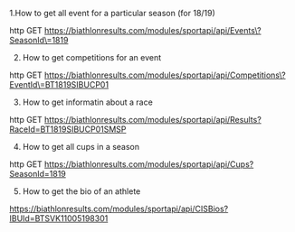 1.How to get all event for a particular season (for 18/19)

http GET https://biathlonresults.com/modules/sportapi/api/Events\?SeasonId\=1819

2. How to get competitions for an event

http GET https://biathlonresults.com/modules/sportapi/api/Competitions\?EventId\=BT1819SIBUCP01

3. How to get informatin about a race

http GET https://biathlonresults.com/modules/sportapi/api/Results?RaceId=BT1819SIBUCP01SMSP


4. How to get all cups in a season

http GET https://biathlonresults.com/modules/sportapi/api/Cups?SeasonId=1819


5. How to get the bio of an athlete

https://biathlonresults.com/modules/sportapi/api/CISBios?IBUId=BTSVK11005198301

